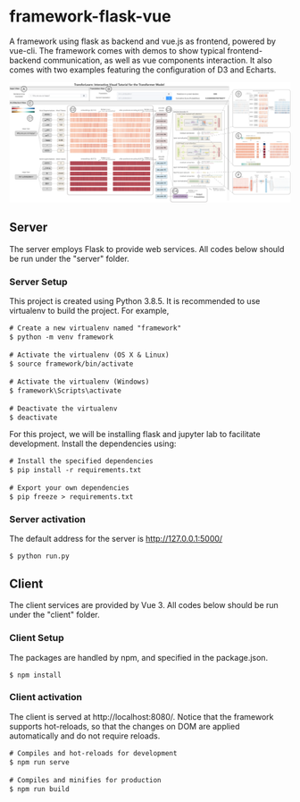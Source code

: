# framework-flask-vue
A framework using flask as backend and vue.js as frontend, powered by vue-cli. 
The framework comes with demos to show typical frontend-backend communication, as well as vue components interaction.
It also comes with two examples featuring the configuration of D3 and Echarts.

![image](teasor.png)


## Server
The server employs Flask to provide web services. 
All codes below should be run under the "server" folder.

### Server Setup
This project is created using Python 3.8.5. It is recommended to use virtualenv to build the project. 
For example, 
``` 
# Create a new virtualenv named "framework"
$ python -m venv framework

# Activate the virtualenv (OS X & Linux)
$ source framework/bin/activate

# Activate the virtualenv (Windows)
$ framework\Scripts\activate

# Deactivate the virtualenv
$ deactivate
```
For this project, we will be installing flask and jupyter lab to facilitate development. Install the dependencies using:
```
# Install the specified dependencies
$ pip install -r requirements.txt

# Export your own dependencies
$ pip freeze > requirements.txt
```

### Server activation
The default address for the server is http://127.0.0.1:5000/
```
$ python run.py
```


## Client
The client services are provided by Vue 3. 
All codes below should be run under the "client" folder.

### Client Setup
The packages are handled by npm, and specified in the package.json.
```
$ npm install
```

### Client activation
The client is served at http://localhost:8080/.
Notice that the framework supports hot-reloads, so that the changes on DOM are applied automatically and do not require reloads.
```
# Compiles and hot-reloads for development
$ npm run serve

# Compiles and minifies for production
$ npm run build
```
